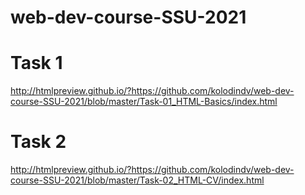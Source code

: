 # web-dev-course-SSU-2021
# Task 1
http://htmlpreview.github.io/?https://github.com/kolodindv/web-dev-course-SSU-2021/blob/master/Task-01_HTML-Basics/index.html
# Task 2
http://htmlpreview.github.io/?https://github.com/kolodindv/web-dev-course-SSU-2021/blob/master/Task-02_HTML-CV/index.html

